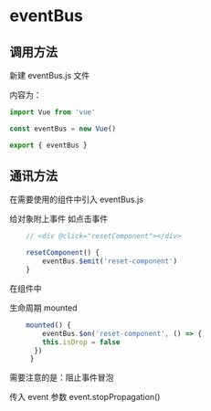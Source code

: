 # eventBus

## 调用方法

新建 eventBus.js 文件

内容为：

```js
import Vue from 'vue'

const eventBus = new Vue()

export { eventBus }
```

## 通讯方法

在需要使用的组件中引入 eventBus.js

给对象附上事件 如点击事件

```js
    // <div @click="resetComponent"></div>

    resetComponent() {
        eventBus.$emit('reset-component')
    }
```

在组件中

生命周期 mounted

```js
    mounted() {
        eventBus.$on('reset-component', () => {
        this.isDrop = false
      })
     }
```

需要注意的是：阻止事件冒泡

传入 event 参数 event.stopPropagation()

